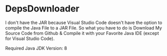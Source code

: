 # DepsDownloader

I don't have the JAR because Visual Studio Code doesn't have the option to compile the Java File to a JAR File. So what you have to do is Download My Source Code from Github & Compile it with your Favorite Java IDE (except for Visual Studio Code). 

Required Java JDK Version: 8
